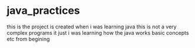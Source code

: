 # java_practices
this is the project is created when i was learning java this is not a very complex programs it just i was learning how the java works basic concepts etc from begining
